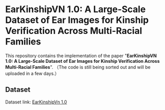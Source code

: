# EarKinshipVN 1.0: A Large-Scale Dataset of Ear Images for Kinship Verification Across Multi-Racial Families
This repository contains the implementation of the paper "**EarKinshipVN 1.0: A Large-Scale Dataset of Ear Images for Kinship Verification Across Multi-Racial Families**". （The code is still being sorted out and will be uploaded in a few days.）

## Dataset
Dataset link: [EarKinshipVn 1.0](https://data.mendeley.com/datasets/r3cstghfv9/1)
